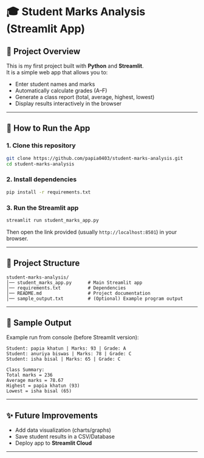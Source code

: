 # 🎓 Student Marks Analysis (Streamlit App)

## 📌 Project Overview
This is my first project built with **Python** and **Streamlit**.  
It is a simple web app that allows you to:
- Enter student names and marks
- Automatically calculate grades (A–F)
- Generate a class report (total, average, highest, lowest)
- Display results interactively in the browser

---

## 🚀 How to Run the App

### 1. Clone this repository
```bash
git clone https://github.com/papia0403/student-marks-analysis.git
cd student-marks-analysis
```

### 2. Install dependencies
```bash
pip install -r requirements.txt
```

### 3. Run the Streamlit app
```bash
streamlit run student_marks_app.py
```

Then open the link provided (usually `http://localhost:8501`) in your browser.

---

## 📂 Project Structure
```
student-marks-analysis/
│── student_marks_app.py      # Main Streamlit app
│── requirements.txt          # Dependencies
│── README.md                 # Project documentation
│── sample_output.txt         # (Optional) Example program output
```

---

## 📸 Sample Output
Example run from console (before Streamlit version):
```
Student: papia khatun | Marks: 93 | Grade: A
Student: anuriya biswas | Marks: 78 | Grade: C
Student: isha bisal | Marks: 65 | Grade: C

Class Summary:
Total marks = 236
Average marks = 78.67
Highest = papia khatun (93)
Lowest = isha bisal (65)
```

---

## ✨ Future Improvements
- Add data visualization (charts/graphs)
- Save student results in a CSV/Database
- Deploy app to **Streamlit Cloud**

---
